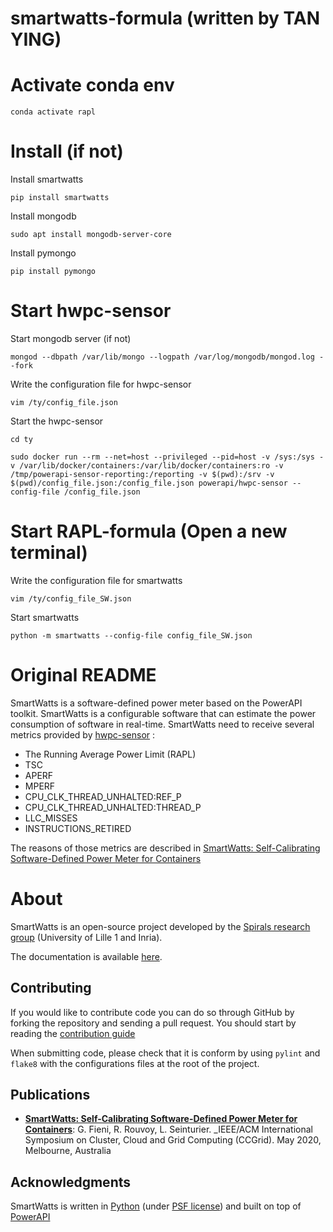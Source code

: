 # smartwatts-formula (written by TAN YING)

# Activate conda env
```
conda activate rapl
```

# Install (if not)
Install smartwatts
```
pip install smartwatts
```
Install mongodb
```
sudo apt install mongodb-server-core
```
Install pymongo
```
pip install pymongo
```
# Start hwpc-sensor
Start mongodb server (if not)
```
mongod --dbpath /var/lib/mongo --logpath /var/log/mongodb/mongod.log --fork 
```
Write the configuration file for hwpc-sensor
```
vim /ty/config_file.json 
```
Start the hwpc-sensor
```
cd ty
```
```
sudo docker run --rm --net=host --privileged --pid=host -v /sys:/sys -v /var/lib/docker/containers:/var/lib/docker/containers:ro -v /tmp/powerapi-sensor-reporting:/reporting -v $(pwd):/srv -v $(pwd)/config_file.json:/config_file.json powerapi/hwpc-sensor --config-file /config_file.json
```

# Start RAPL-formula (Open a new terminal)
Write the configuration file for smartwatts
```
vim /ty/config_file_SW.json
```
Start smartwatts
```
python -m smartwatts --config-file config_file_SW.json
```






# Original README

SmartWatts is a software-defined power meter based on the PowerAPI toolkit.
SmartWatts is a configurable software that can estimate the power consumption of
software in real-time.
SmartWatts need to receive several metrics provided by
[hwpc-sensor](https://github.com/powerapi-ng/hwpc-sensor) :

- The Running Average Power Limit (RAPL)
- TSC
- APERF
- MPERF
- CPU_CLK_THREAD_UNHALTED:REF_P
- CPU_CLK_THREAD_UNHALTED:THREAD_P
- LLC_MISSES
- INSTRUCTIONS_RETIRED

The reasons of those metrics are described in [SmartWatts: Self-Calibrating
Software-Defined Power Meter for Containers](https://hal.inria.fr/hal-02470128)

# About

SmartWatts is an open-source project developed by the [Spirals research
group](https://team.inria.fr/spirals) (University of Lille 1 and Inria).

The documentation is available [here](http://powerapi.org).

## Contributing

If you would like to contribute code you can do so through GitHub by forking the
repository and sending a pull request.
You should start by reading the [contribution guide](https://github.com/powerapi-ng/smartwatts-formula/blob/master/contributing.md)

When submitting code, please check that it is conform by using `pylint` and
`flake8` with the configurations files at the root of the project.

## Publications

- **[SmartWatts: Self-Calibrating Software-Defined Power Meter for Containers](https://hal.inria.fr/hal-02470128)**: G. Fieni, R. Rouvoy, L. Seinturier. _IEEE/ACM International Symposium on Cluster, Cloud and Grid Computing (CCGrid). May 2020, Melbourne, Australia

## Acknowledgments

SmartWatts is written in [Python](https://www.python.org/) (under [PSF
license](https://docs.python.org/3/license.html)) and built on top of
[PowerAPI](https://github.com/powerapi-ng/powerapi)
